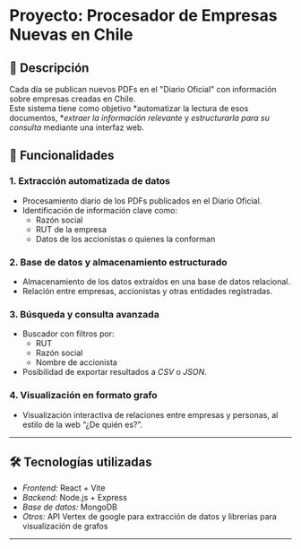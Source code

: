 # Proyecto: Procesador de Empresas Nuevas en Chile

## 📄 Descripción

Cada día se publican nuevos PDFs en el "Diario Oficial" con información sobre empresas creadas en Chile.  
Este sistema tiene como objetivo *automatizar la lectura de esos documentos, **extraer la información relevante* y *estructurarla para su consulta* mediante una interfaz web.

## 🚀 Funcionalidades

### 1. Extracción automatizada de datos
- Procesamiento diario de los PDFs publicados en el Diario Oficial.
- Identificación de información clave como:
  - Razón social
  - RUT de la empresa
  - Datos de los accionistas o quienes la conforman

### 2. Base de datos y almacenamiento estructurado
- Almacenamiento de los datos extraídos en una base de datos relacional.
- Relación entre empresas, accionistas y otras entidades registradas.

### 3. Búsqueda y consulta avanzada
- Buscador con filtros por:
  - RUT
  - Razón social
  - Nombre de accionista
- Posibilidad de exportar resultados a *CSV* o *JSON*.

### 4. Visualización en formato grafo
- Visualización interactiva de relaciones entre empresas y personas, al estilo de la web “¿De quién es?”.

---

## 🛠 Tecnologías utilizadas

- *Frontend:* React + Vite
- *Backend:* Node.js + Express
- *Base de datos:* MongoDB
- *Otros:* API Vertex de google para extracción de datos y librerias para visualización de grafos

---

